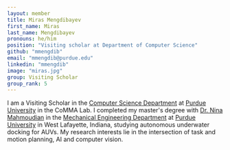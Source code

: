 ```yaml
---
layout: member
title: Miras Mengdibayev
first_name: Miras
last_name: Mengdibayev
pronouns: he/him
position: "Visiting scholar at Department of Computer Science"
github: "mmengdib"
email: "mmengdib@purdue.edu"
linkedin: "mmengdib"
image: "miras.jpg"
group: Visiting Scholar
group_rank: 5
---
```


I am a Visiting Scholar in the [Computer Science Department](https://www.cs.purdue.edu/) at [Purdue University](https://www.purdue.edu/) in the CoMMA Lab.
I completed my master's degree with [Dr. Nina Mahmoudian](https://engineering.purdue.edu/mahmoudian) in the [Mechanical Engineering Department](https://engineering.purdue.edu/ME) at [Purdue University](https://www.purdue.edu/) in West Lafayette, Indiana, studying autonomous underwater docking for AUVs.
My research interests lie in the intersection of task and motion planning, AI and computer vision. 
